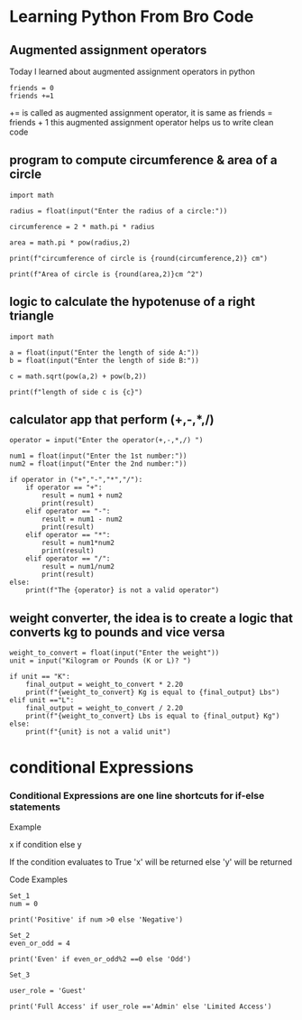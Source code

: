 # Learning Python From Bro Code 

## Augmented assignment operators

Today I learned about augmented assignment operators in python

```
friends = 0
friends +=1
```
+= is called as augmented assignment operator, it is same as friends = friends + 1
this augmented assignment operator helps us to write clean code


## program to compute circumference & area of a circle

```
import math

radius = float(input("Enter the radius of a circle:"))

circumference = 2 * math.pi * radius

area = math.pi * pow(radius,2)

print(f"circumference of circle is {round(circumference,2)} cm")

print(f"Area of circle is {round(area,2)}cm ^2")
```

## logic to calculate the hypotenuse of a right triangle
```
import math 

a = float(input("Enter the length of side A:"))
b = float(input("Enter the length of side B:"))

c = math.sqrt(pow(a,2) + pow(b,2))

print(f"length of side c is {c}")
```

## calculator app that perform (+,-,*,/)

```
operator = input("Enter the operator(+,-,*,/) ")

num1 = float(input("Enter the 1st number:"))
num2 = float(input("Enter the 2nd number:"))

if operator in ("+","-","*","/"):
    if operator == "+":
        result = num1 + num2
        print(result)
    elif operator == "-":
        result = num1 - num2
        print(result)
    elif operator == "*":
        result = num1*num2
        print(result)
    elif operator == "/":
        result = num1/num2
        print(result)
else:
    print(f"The {operator} is not a valid operator")
```

## weight converter, the idea is to create a logic that converts kg to pounds and vice versa
```
weight_to_convert = float(input("Enter the weight"))
unit = input("Kilogram or Pounds (K or L)? ")

if unit == "K":
    final_output = weight_to_convert * 2.20
    print(f"{weight_to_convert} Kg is equal to {final_output} Lbs")
elif unit =="L":
    final_output = weight_to_convert / 2.20
    print(f"{weight_to_convert} Lbs is equal to {final_output} Kg")
else:
    print(f"{unit} is not a valid unit")
```

# conditional Expressions

### Conditional Expressions are one line shortcuts for if-else statements

Example 

x if condition else y

If the condition evaluates to True 'x' will be returned else 'y' will be returned

Code Examples

```
Set_1
num = 0

print('Positive' if num >0 else 'Negative')

Set_2
even_or_odd = 4

print('Even' if even_or_odd%2 ==0 else 'Odd')

Set_3

user_role = 'Guest'

print('Full Access' if user_role =='Admin' else 'Limited Access')
```







